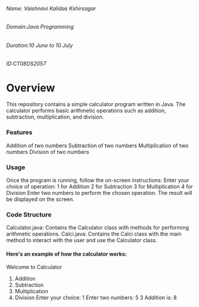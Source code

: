 
###### Name: Vaishnavi Kalidas Kshirsagar
###### Domain:Java Programming
###### Duration:10 June to 10 July
###### ID:CT08DS2057

# Overview
This repository contains a simple calculator program written in Java. The calculator performs basic arithmetic operations such as addition, subtraction, multiplication, and division.

### Features
Addition of two numbers
Subtraction of two numbers
Multiplication of two numbers
Division of two numbers

### Usage
Once the program is running, follow the on-screen instructions:
Enter your choice of operation:
1 for Addition
2 for Subtraction
3 for Multiplication
4 for Division
Enter two numbers to perform the chosen operation.
The result will be displayed on the screen.

### Code Structure
Calculator.java: Contains the Calculator class with methods for performing arithmetic operations.
Calci.java: Contains the Calci class with the main method to interact with the user and use the Calculator class.

#### Here's an example of how the calculator works:
Welcome to Calculator
1) Addition
2) Subtraction
3) Multiplication
4) Division
Enter your choice: 1
Enter two numbers: 5 3
Addition is: 8
